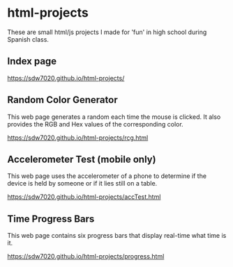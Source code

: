 # html-projects
These are small html/js projects I made for 'fun' in high school during Spanish class.

## Index page
https://sdw7020.github.io/html-projects/

## Random Color Generator
This web page generates a random each time the mouse is clicked. It also provides the RGB and Hex values of the corresponding color.

https://sdw7020.github.io/html-projects/rcg.html

## Accelerometer Test (mobile only)
This web page uses the accelerometer of a phone to determine if the device is held by someone or if it lies still on a table.

https://sdw7020.github.io/html-projects/accTest.html

## Time Progress Bars
This web page contains six progress bars that display real-time what time is it.

https://sdw7020.github.io/html-projects/progress.html




